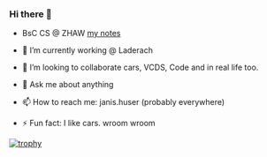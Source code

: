 ### Hi there 👋

- BsC CS @ ZHAW [my notes](https://janishuser.github.io/ZHAW-BSC-Informatik)

- 🔭 I’m currently working @ Laderach
- 👯 I’m looking to collaborate cars, VCDS, Code and in real life too.
- 💬 Ask me about anything
- 📫 How to reach me: janis.huser (probably everywhere)
- ⚡ Fun fact: I like cars. wroom wroom


[![trophy](https://github-profile-trophy.vercel.app/?username=JanisHuser)](https://github.com/ryo-ma/github-profile-trophy)
